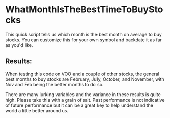 # WhatMonthIsTheBestTimeToBuyStocks
This quick script tells us which month is the best month on average to buy stocks. You can customize this for your own symbol and backdate it as far as you'd like. 

## Results:

When testing this code on VOO and a couple of other stocks, the general best months to buy stocks are February, July, October, and November, with  Nov and Feb being the better months to do so.

There are many lurking variables and the variance in these results is quite high. Please take this with a grain of salt. Past performance is not indicative of future performance but it can be a great key to help understand the world a little better around us.


